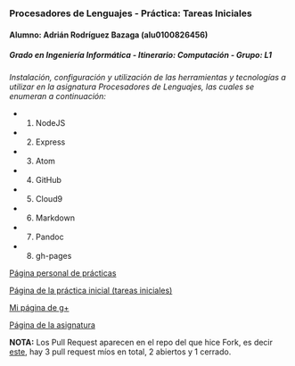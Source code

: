 ### Procesadores de Lenguajes - Práctica: Tareas Iniciales
#### Alumno: Adrián Rodríguez Bazaga (alu0100826456)
##### Grado en Ingeniería Informática - Itinerario: Computación - Grupo: L1

*Instalación, configuración y utilización de las herramientas y tecnologías a utilizar en la asignatura Procesadores de Lenguajes, las cuales se enumeran a continuación:*

* 1) NodeJS
* 2) Express
* 3) Atom
* 4) GitHub
* 5) Cloud9
* 6) Markdown
* 7) Pandoc
* 8) gh-pages

[Página personal de prácticas](http://adrianbzg.github.io/)

[Página de la práctica inicial (tareas iniciales)](http://adrianbzg.github.io/PL_Tareas-Iniciales-AdrianBZG/)

[Mi página de g+](https://plus.google.com/u/0/108052528335325770069/)

[Página de la asignatura](https://campusvirtual.ull.es/1516/course/view.php?id=178)

**NOTA:** Los Pull Request aparecen en el repo del que hice Fork, es decir [este](https://github.com/ULL-ESIT-GRADOII-PL/tareas-iniciales-casiano/pulls), hay 3 pull request míos en total, 2 abiertos y 1 cerrado.